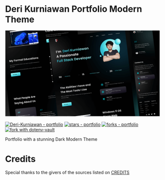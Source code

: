 # Deri Kurniawan Portfolio Modern Theme

![Mockup Portfolio](https://github.com/Deri-Kurniawan/modern-portfolio/blob/master/public/Mockup.png)

[![Deri-Kurniawan - portfolio](https://img.shields.io/static/v1?label=Deri-Kurniawan&message=portfolio&color=blue&logo=github)](https://github.com/Deri-Kurniawan/modern-portfolio "Go to GitHub repo")
[![stars - portfolio](https://img.shields.io/github/stars/Deri-Kurniawan/modern-portfolio?style=social)](https://github.com/Deri-Kurniawan/modern-portfolio)
[![forks - portfolio](https://img.shields.io/github/forks/Deri-Kurniawan/modern-portfolio?style=social)](https://github.com/Deri-Kurniawan/modern-portfolio)
[![fork with dotenv-vault](https://badge.dotenv.org/fork.svg?r=1)](https://vault.dotenv.org/project/vlt_c8c326cc8c7bc830d137a1a8f6612b10ff033c992e68bc4a8524acd8cd15a6bd/example)

Portfolio with a stunning Dark Modern Theme

# Credits

Special thanks to the givers of the sources listed on [CREDITS](https://github.com/Deri-Kurniawan/modern-portfolio/blob/master/CREDITS.md)
